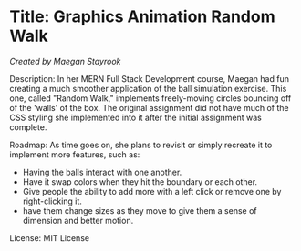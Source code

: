 <!---

Typical things inside a README file:
- Name: The name of the project. This name should be a descriptive, specific name for your project and what it does.  
- Description: A description of the project to let people know what the project is for. A list of features could also be added here as a sub-section. 
- Installation: If needed, you could include steps to help people get started with your project.
- Usage: You can include examples of how to use your project in this section and highlight the expected outcomes. 
- Support: You can tell people where to go for help regarding your project (example: email, Twitter, etc.). 
- Roadmap: This section could include any future fixes or improvements you might be planning for your project. 
- License information: For open source projects, you can describe how they’re licensed.  

--->

# Title: Graphics Animation Random Walk

_Created by Maegan Stayrook_

Description:
In her MERN Full Stack Development course, Maegan had fun creating a much smoother application of the ball simulation exercise. This one, called "Random Walk," implements freely-moving circles bouncing off of the 'walls' of the box. The original assignment did not have much of the CSS styling she implemented into it after the initial assignment was complete.

Roadmap:
As time goes on, she plans to revisit or simply recreate it to implement more features, such as:

- Having the balls interact with one another.
- Have it swap colors when they hit the boundary or each other.
- Give people the ability to add more with a left click or remove one by right-clicking it.
- have them change sizes as they move to give them a sense of dimension and better motion.

License: MIT License